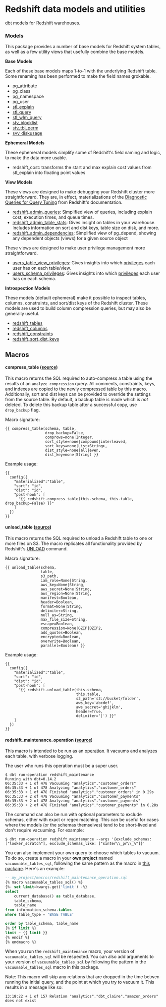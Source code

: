 # Redshift data models and utilities

[dbt](https://www.getdbt.com) models for [Redshift](https://aws.amazon.com/redshift/) warehouses.

### Models

This package provides a number of base models for Redshift system tables, as well as a few utility views that usefully combine the base models.

__Base Models__

Each of these base models maps 1-to-1 with the underlying Redshift table. Some renaming has been performed to make the field names grokable.

- pg_attribute
- pg_class
- pg_namespace
- pg_user
- [stl_explain](http://docs.aws.amazon.com/redshift/latest/dg/r_STL_EXPLAIN.html)
- [stl_query](http://docs.aws.amazon.com/redshift/latest/dg/r_STL_QUERY.html)
- [stl_wlm_query](http://docs.aws.amazon.com/redshift/latest/dg/r_STL_WLM_QUERY.html)
- [stv_blocklist](http://docs.aws.amazon.com/redshift/latest/dg/r_STV_BLOCKLIST.html)
- [stv_tbl_perm](http://docs.aws.amazon.com/redshift/latest/dg/r_STV_TBL_PERM.html)
- [svv_diskusage](http://docs.aws.amazon.com/redshift/latest/dg/r_SVV_DISKUSAGE.html)

__Ephemeral Models__

These ephemeral models simplify some of Redshift's field naming and logic, to make the data more usable.

- redshift_cost: transforms the start and max explain cost values from stl_explain into floating point values

__View Models__

These views are designed to make debugging your Redshift cluster more straightforward. They are, in effect, materializations of the [Diagnostic Queries for Query Tuning](http://docs.aws.amazon.com/redshift/latest/dg/diagnostic-queries-for-query-tuning.html) from Redshift's documentation.

- [redshift_admin_queries](models/views/redshift_admin_queries.sql): Simplified view of queries, including explain cost, execution times, and queue times.
- [redshift_admin_table_stats](models/views/redshift_admin_table_stats.sql): Gives insight on tables in your warehouse. Includes information on sort and dist keys, table size on disk, and more.
- [redshift_admin_dependencies](models/views/redshift_admin_dependencies.sql): Simplified view of pg_depend, showing any dependent objects (views) for a given source object

These views are designed to make user privilege management more straightforward.
- [users_table_view_privileges](models/views/users_table_view_privileges.sql): Gives insights into which [privileges](https://docs.aws.amazon.com/redshift/latest/dg/r_HAS_TABLE_PRIVILEGE.html) each user has on each table/view.
- [users_schema_privileges](models/views/users_schema_privileges.sql): Gives insights into which [privileges](https://docs.aws.amazon.com/redshift/latest/dg/r_HAS_SCHEMA_PRIVILEGE.html) each user has on each schema.

__Introspection Models__

These models (default ephemeral) make it possible to inspect tables, columns, constraints, and sort/dist keys of the Redshift cluster. These models are used to build column compression queries, but may also be generally useful.

- [redshift_tables](models/introspection/redshift_tables.sql)
- [redshift_columns](models/introspection/redshift_columns.sql)
- [redshift_constraints](models/introspection/redshift_constraints.sql)
- [redshift_sort_dist_keys](models/introspection/redshift_sort_dist_keys.sql)


## Macros

#### compress_table ([source](macros/compression.sql))

This macro returns the SQL required to auto-compress a table using the results of an `analyze compression` query. All comments, constraints, keys, and indexes are copied to the newly compressed table by this macro. Additionally, sort and dist keys can be provided to override the settings from the source table. By default, a backup table is made which is _not_ deleted. To delete this backup table after a successful copy, use `drop_backup` flag.

Macro signature:
```
{{ compress_table(schema, table,
                  drop_backup=False,
                  comprows=none|Integer,
                  sort_style=none|compound|interleaved,
                  sort_keys=none|List<String>,
                  dist_style=none|all|even,
                  dist_key=none|String) }}
```

Example usage:
```
{{
  config({
    "materialized":"table",
    "sort": "id",
    "dist": "id",
    "post-hook": [
      "{{ redshift.compress_table(this.schema, this.table, drop_backup=False) }}"
    ]
  })
}}
```

#### unload_table ([source](macros/unload.sql))

This macro returns the SQL required to unload a Redshift table to one or more files on S3. The macro replicates all functionality provided by Redshift's [UNLOAD](http://docs.aws.amazon.com/redshift/latest/dg/r_UNLOAD.html) command.

Macro signature:
```
{{ unload_table(schema,
                table,
                s3_path,
                iam_role=None|String,
                aws_key=None|String,
                aws_secret=None|String,
                aws_region=None|String,
                manifest=Boolean,
                header=Boolean,
                format=None|String,
                delimiter=String,
                null_as=String,
                max_file_size=String,
                escape=Boolean,
                compression=None|GZIP|BZIP2,
                add_quotes=Boolean,
                encrypted=Boolean,
                overwrite=Boolean,
                parallel=Boolean) }}
```

Example usage:
```
{{
  config({
    "materialized":"table",
    "sort": "id",
    "dist": "id",
    "post-hook": [
      "{{ redshift.unload_table(this.schema,
                                this.table,
                                s3_path='s3://bucket/folder',
                                aws_key='abcdef',
                                aws_secret='ghijklm',
                                header=True,
                                delimiter='|') }}"
    ]
  })
}}
```

#### redshift_maintenance_operation ([source](macros/redshift_maintenance_operation.sql))

This macro is intended to be run as an [operation](https://docs.getdbt.com/docs/using-operations). It vacuums and analyzes each table, with verbose logging.

The user who runs this operation must be a super user.
```
$ dbt run-operation redshift_maintenance
Running with dbt=0.14.2
06:35:33 + 1 of 478 Vacuuming "analytics"."customer_orders"
06:35:33 + 1 of 478 Analyzing "analytics"."customer_orders"
06:35:33 + 1 of 478 Finished "analytics"."customer_orders" in 0.29s
06:35:33 + 2 of 478 Vacuuming "analytics"."customer_payments"
06:35:33 + 2 of 478 Analyzing "analytics"."customer_payments"
06:35:33 + 2 of 478 Finished "analytics"."customer_payments" in 0.28s
```

The command can also be run with optional parameters to exclude schemas, either with exact or regex matching. This can be useful for cases where the models (or the schemas themselves) tend to be short-lived and don't require vacuuming. For example:
```
$ dbt run-operation redshift_maintenance --args '{exclude_schemas: ["looker_scratch"], exclude_schemas_like: ["sinter\\_pr\\_%"]}'
```
You can also implement your own query to choose which tables to vacuum. To do so,
create a macro in your **own project** named `vacuumable_tables_sql`, following
the same pattern as the macro in [this package](macros/redshift_maintenance_operation.sql).
Here's an example:
```sql
-- my_project/macros/redshift_maintenance_operation.sql
{% macro vacuumable_tables_sql() %}
{%- set limit=kwargs.get('limit') -%}
select
    current_database() as table_database,
    table_schema,
    table_name
from information_schema.tables
where table_type = 'BASE TABLE'

order by table_schema, table_name
{% if limit %}
limit ~ {{ limit }}
{% endif %}
{% endmacro %}
```
When you run the `redshift_maintenance` macro, your version of `vacuumable_tables_sql`
will be respected. You can also add arguments to your version of `vacuumable_tables_sql`
by following the pattern in the `vacuumable_tables_sql` macro in this package.

Note: This macro will skip any relations that are dropped in the time betwen running
the initial query, and the point at which you try to vacuum it. This results in
a message like so:
```
13:18:22 + 1 of 157 Relation "analytics"."dbt_claire"."amazon_orders" does not exist
```
